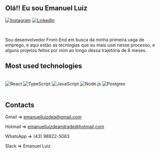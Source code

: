 ## Olá!! Eu sou Emanuel Luiz

[![Instagram](https://img.shields.io/badge/Instagram-%23E4405F.svg?style=for-the-badge&logo=Instagram&logoColor=white)](https://instagram.com/emanuel_luiz01)
[![LinkedIn](https://img.shields.io/badge/linkedin-%230077B5.svg?style=for-the-badge&logo=linkedin&logoColor=white)](https://www.linkedin.com/in/emanuelluiz/)

<br/>

Sou desenvolvedor Front-End em busca da minha primeira vaga de emprego, e aqui estão as tecnlogias que eu mais usei nesse processo, e alguns projetos feitos por mim ao longo dessa trajetória de 8 meses.

## Most used technologies

<div style="display: inline_block"><br/>
  <img align="center" alt="React" src="https://img.shields.io/badge/react-%2320232a.svg?style=for-the-badge&logo=react&logoColor=%2361DAFB"/>
  <img align="center" alt="TypeScript" src="https://img.shields.io/badge/typescript-%23007ACC.svg?style=for-the-badge&logo=typescript&logoColor=white"/>
  <img align="center" alt="JavaScript" src="https://img.shields.io/badge/javascript-%23323330.svg?style=for-the-badge&logo=javascript&logoColor=%23F7DF1E"/>
  <img align="center" alt="Node.js" src="https://img.shields.io/badge/node.js-6DA55F?style=for-the-badge&logo=node.js&logoColor=white"/>
  <img align="center" alt="Postgres" src="https://img.shields.io/badge/postgres-%23316192.svg?style=for-the-badge&logo=postgresql&logoColor=white"/>
<div/>
  
  
<br/>
  
 
 
 ## Contacts
 Gmail => emanuelluizdea@gmail.com 
  
 Hotmail => emanuelluizdeandrade@hotmail.com
  
 WhatsApp => (43) 98822-5083
  
 Slack => Emanuel Luiz 
 
 
  
